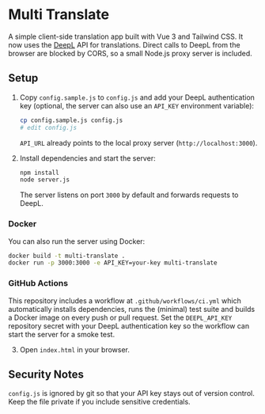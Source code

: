 # Multi Translate

A simple client-side translation app built with Vue 3 and Tailwind CSS. It now
uses the [DeepL](https://www.deepl.com/) API for translations. Direct calls to
DeepL from the browser are blocked by CORS, so a small Node.js proxy server is
included.

## Setup

1. Copy `config.sample.js` to `config.js` and add your DeepL authentication key
   (optional, the server can also use an `API_KEY` environment variable):

   ```bash
   cp config.sample.js config.js
   # edit config.js
   ```
   `API_URL` already points to the local proxy server (`http://localhost:3000`).

2. Install dependencies and start the server:
   ```bash
   npm install
   node server.js
   ```
   The server listens on port `3000` by default and forwards requests to DeepL.

### Docker

You can also run the server using Docker:

```bash
docker build -t multi-translate .
docker run -p 3000:3000 -e API_KEY=your-key multi-translate
```

### GitHub Actions

This repository includes a workflow at `.github/workflows/ci.yml` which
automatically installs dependencies, runs the (minimal) test suite and builds a
Docker image on every push or pull request. Set the `DEEPL_API_KEY` repository
secret with your DeepL authentication key so the workflow can start the server
for a smoke test.

3. Open `index.html` in your browser.

## Security Notes

`config.js` is ignored by git so that your API key stays out of version control. Keep the file private if you include sensitive credentials.

